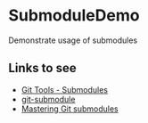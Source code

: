 # SubmoduleDemo

Demonstrate usage of submodules

## Links to see

- [ Git Tools - Submodules](https://git-scm.com/book/en/v2/Git-Tools-Submodules)
- [git-submodule](https://git-scm.com/docs/git-submodule)
- [Mastering Git submodules](https://medium.com/@porteneuve/mastering-git-submodules-34c65e940407)
